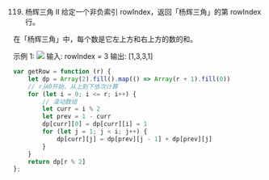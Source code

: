 119. 杨辉三角 II
给定一个非负索引 rowIndex，返回「杨辉三角」的第 rowIndex 行。

在「杨辉三角」中，每个数是它左上方和右上方的数的和。





示例 1:
![](https://pic.leetcode-cn.com/1626927345-DZmfxB-PascalTriangleAnimated2.gif)
输入: rowIndex = 3
输出: [1,3,3,1]
```js
var getRow = function (r) {
    let dp = Array(2).fill().map(() => Array(r + 1).fill(0))
    // r从0开始，从上到下依次计算
    for (let i = 0; i <= r; i++) {
        // 滚动数组
        let curr = i % 2
        let prev = 1 - curr
        dp[curr][0] = dp[curr][i] = 1
        for (let j = 1; j < i; j++) {
            dp[curr][j] = dp[prev][j - 1] + dp[prev][j]
        }
    }
    return dp[r % 2]
};